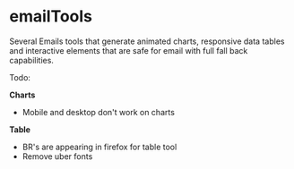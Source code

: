 # emailTools
Several Emails tools that generate animated charts, responsive data tables and interactive elements that are safe for email with full fall back capabilities.

Todo:

__Charts__
- Mobile and desktop don't work on charts

__Table__
- BR's are appearing in firefox for table tool
- Remove uber fonts
